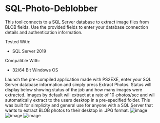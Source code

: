 # SQL-Photo-Deblobber
This tool connects to a SQL Server database to extract image files from BLOB fields. Use the provided fields to enter your database connection details and authentication information.

Tested With:
- SQL Server 2019

Compatible With:
- 32/64 Bit Windows OS

Launch the pre-compiled application made with PS2EXE, enter your SQL Server database information and simply press Extract Photos. Status will display below showing status of the job and how many images were extracted. Images by default will extract at a rate of 10-photos/sec and will automatically extract to the users desktop in a pre-specified folder. This was built for simplicity and general use for anyone with a SQL Server that wants to extract BLOB photos to their desktop in .JPG format.
![image](https://github.com/user-attachments/assets/23478ad6-e000-420b-a116-306c54fc5867)
![image](https://github.com/user-attachments/assets/5f18b781-12a4-4a29-b823-30edf4e790e7)
![image](https://github.com/user-attachments/assets/7f0e002b-545c-4a4a-b8de-6d7b1fffd3eb)
